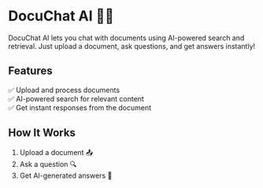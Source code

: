 # DocuChat AI 📄💬  

DocuChat AI lets you chat with documents using AI-powered search and retrieval. Just upload a document, ask questions, and get answers instantly!  

## Features  
✅ Upload and process documents  
✅ AI-powered search for relevant content  
✅ Get instant responses from the document  


## How It Works  
1. Upload a document 📤  
2. Ask a question 🔍  
3. Get AI-generated answers 💬  
